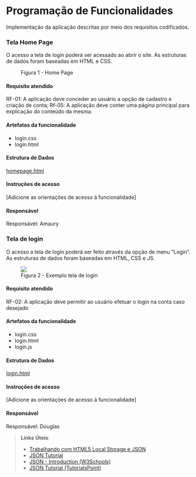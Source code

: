 # Programação de Funcionalidades

Implementação da aplicação descritas por meio dos requisitos codificados. 
### Tela Home Page


O acesso a tela de login poderá ser acessado ao abrir o site. As estruturas de dados foram baseadas em HTML e CSS.


<figure>
          <figcaption>Figura 1 - Home Page</figure>
</figure>



#### Requisito atendido

RF-01: A aplicação deve conceder ao usuário a opção de cadastro e criação de conta;
Rf-05: A aplicação deve conter uma página principal para explicação do conteúdo da mesma.


#### Artefatos da funcionalidade
- login.css
- login.html


#### Estrutura de Dados

[homepage.html](https://github.com/ICEI-PUC-Minas-PMV-ADS/pmv-ads-2023-2-e1-proj-web-t9-pmv-ads-2023-2-e1-projmochileirosdati/blob/main/codigo-fonte/HomePage.html)


#### Instruções de acesso

[Adicione as orientações de acesso à funcionalidade]


#### Responsável

Responsável: Amaury


### Tela de login


O acesso a tela de login poderá ser feito através da opção de menu “Login”. As estruturas de dados foram baseadas em HTML, CSS e JS.


<figure>
    <img src="https://github.com/ICEI-PUC-Minas-PMV-ADS/pmv-ads-2023-2-e1-proj-web-t9-pmv-ads-2023-2-e1-projmochileirosdati/blob/main/documentos/img/TelaLoginExemplo.png?raw=true">
          <figcaption>Figura 2 - Exemplo tela de login</figure>
</figure>



#### Requisito atendido

RF-02: A aplicação deve permitir ao usuário efetuar o login na conta caso desejado


#### Artefatos da funcionalidade
- login.css
- login.html
- login.js


#### Estrutura de Dados

[login.html](https://github.com/ICEI-PUC-Minas-PMV-ADS/pmv-ads-2023-2-e1-proj-web-t9-pmv-ads-2023-2-e1-projmochileirosdati/blob/main/codigo-fonte/Sub/login/login.html)


#### Instruções de acesso

[Adicione as orientações de acesso à funcionalidade]


#### Responsável

Responsável: Douglas




> **Links Úteis**:
> - [Trabalhando com HTML5 Local Storage e JSON](https://www.devmedia.com.br/trabalhando-com-html5-local-storage-e-json/29045)
> - [JSON Tutorial](https://www.w3resource.com/JSON)
> - [JSON - Introduction (W3Schools)](https://www.w3schools.com/js/js_json_intro.asp)
> - [JSON Tutorial (TutorialsPoint)](https://www.tutorialspoint.com/json/index.htm)

